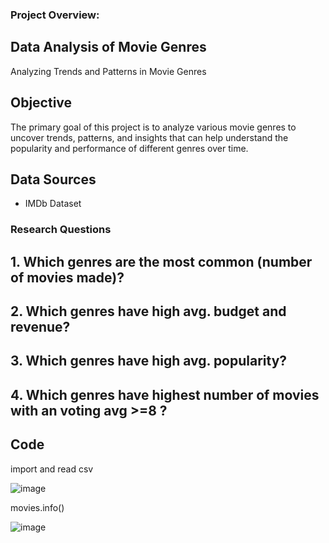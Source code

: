 
### Project Overview:
## Data Analysis of Movie Genres
Analyzing Trends and Patterns in Movie Genres

## Objective
The primary goal of this project is to analyze various movie genres to uncover trends, patterns, and insights that can help understand the popularity and performance of different genres over time.

## Data Sources
* IMDb Dataset

  
### Research Questions

## 1. Which genres are the most common (number of movies made)?
## 2. Which genres have high avg. budget and revenue?
## 3. Which genres have high avg. popularity?
## 4. Which genres have highest number of movies with an voting avg >=8 ? 

## Code

import and read csv

![image](https://github.com/user-attachments/assets/b4104c60-cb33-4ec3-890f-77272b9416ec)


movies.info()

![image](https://github.com/user-attachments/assets/996d1b9a-4d00-4cb2-9dda-550a95661f40)



